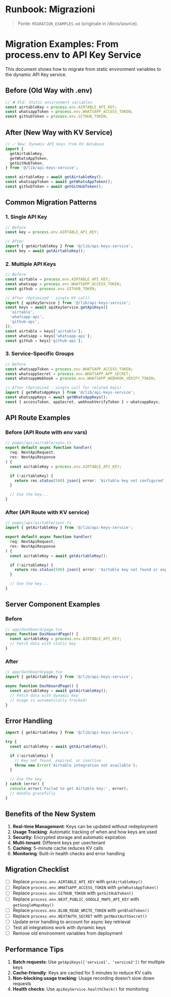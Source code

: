 # Runbook: Migrazioni

> Fonte: `MIGRATION_EXAMPLES.md` (originale in /docs/source).

# Migration Examples: From process.env to API Key Service

This document shows how to migrate from static environment variables to the dynamic API Key service.

## Before (Old Way with .env)

```typescript
// ❌ Old: Static environment variables
const airtableKey = process.env.AIRTABLE_API_KEY;
const whatsappToken = process.env.WHATSAPP_ACCESS_TOKEN;
const githubToken = process.env.GITHUB_TOKEN;
```

## After (New Way with KV Service)

```typescript
// ✅ New: Dynamic API keys from KV database
import {
  getAirtableKey,
  getWhatsAppToken,
  getGitHubToken,
} from '@/lib/api-keys-service';

const airtableKey = await getAirtableKey();
const whatsappToken = await getWhatsAppToken();
const githubToken = await getGitHubToken();
```

## Common Migration Patterns

### 1. Single API Key

```typescript
// Before
const key = process.env.AIRTABLE_API_KEY;

// After
import { getAirtableKey } from '@/lib/api-keys-service';
const key = await getAirtableKey();
```

### 2. Multiple API Keys

```typescript
// Before
const airtable = process.env.AIRTABLE_API_KEY;
const whatsapp = process.env.WHATSAPP_ACCESS_TOKEN;
const github = process.env.GITHUB_TOKEN;

// After (Optimized - single KV call)
import { apiKeyService } from '@/lib/api-keys-service';
const keys = await apiKeyService.getApiKeys([
  'airtable',
  'whatsapp-api',
  'github-api',
]);
const airtable = keys['airtable'];
const whatsapp = keys['whatsapp-api'];
const github = keys['github-api'];
```

### 3. Service-Specific Groups

```typescript
// Before
const whatsappToken = process.env.WHATSAPP_ACCESS_TOKEN;
const whatsappSecret = process.env.WHATSAPP_APP_SECRET;
const whatsappWebhook = process.env.WHATSAPP_WEBHOOK_VERIFY_TOKEN;

// After (Optimized - single call for related keys)
import { getWhatsAppKeys } from '@/lib/api-keys-service';
const whatsappKeys = await getWhatsAppKeys();
const { accessToken, appSecret, webhookVerifyToken } = whatsappKeys;
```

## API Route Examples

### Before (API Route with env vars)

```typescript
// pages/api/airtable/sync.ts
export default async function handler(
  req: NextApiRequest,
  res: NextApiResponse
) {
  const airtableKey = process.env.AIRTABLE_API_KEY;

  if (!airtableKey) {
    return res.status(500).json({ error: 'Airtable key not configured' });
  }

  // Use the key...
}
```

### After (API Route with KV service)

```typescript
// pages/api/airtable/sync.ts
import { getAirtableKey } from '@/lib/api-keys-service';

export default async function handler(
  req: NextApiRequest,
  res: NextApiResponse
) {
  const airtableKey = await getAirtableKey();

  if (!airtableKey) {
    return res.status(500).json({ error: 'Airtable key not found or expired' });
  }

  // Use the key...
}
```

## Server Component Examples

### Before

```typescript
// app/dashboard/page.tsx
async function DashboardPage() {
  const airtableKey = process.env.AIRTABLE_API_KEY;
  // Fetch data with static key
}
```

### After

```typescript
// app/dashboard/page.tsx
import { getAirtableKey } from '@/lib/api-keys-service';

async function DashboardPage() {
  const airtableKey = await getAirtableKey();
  // Fetch data with dynamic key
  // Usage is automatically tracked!
}
```

## Error Handling

```typescript
import { getAirtableKey } from '@/lib/api-keys-service';

try {
  const airtableKey = await getAirtableKey();

  if (!airtableKey) {
    // Key not found, expired, or inactive
    throw new Error('Airtable integration not available');
  }

  // Use the key
} catch (error) {
  console.error('Failed to get Airtable key:', error);
  // Handle gracefully
}
```

## Benefits of the New System

1. **Real-time Management**: Keys can be updated without redeployment
2. **Usage Tracking**: Automatic tracking of when and how keys are used
3. **Security**: Encrypted storage and automatic expiration
4. **Multi-tenant**: Different keys per user/tenant
5. **Caching**: 5-minute cache reduces KV calls
6. **Monitoring**: Built-in health checks and error handling

## Migration Checklist

- [ ] Replace `process.env.AIRTABLE_API_KEY` with `getAirtableKey()`
- [ ] Replace `process.env.WHATSAPP_ACCESS_TOKEN` with `getWhatsAppToken()`
- [ ] Replace `process.env.GITHUB_TOKEN` with `getGitHubToken()`
- [ ] Replace `process.env.NEXT_PUBLIC_GOOGLE_MAPS_API_KEY` with `getGoogleMapsKey()`
- [ ] Replace `process.env.BLOB_READ_WRITE_TOKEN` with `getBlobToken()`
- [ ] Replace `process.env.NEXTAUTH_SECRET` with `getNextAuthSecret()`
- [ ] Update error handling to account for async key retrieval
- [ ] Test all integrations work with dynamic keys
- [ ] Remove old environment variables from deployment

## Performance Tips

1. **Batch requests**: Use `getApiKeys(['service1', 'service2'])` for multiple keys
2. **Cache-friendly**: Keys are cached for 5 minutes to reduce KV calls
3. **Non-blocking usage tracking**: Usage recording doesn't slow down requests
4. **Health checks**: Use `apiKeyService.healthCheck()` for monitoring
